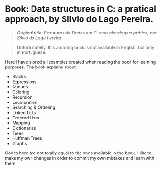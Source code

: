 # Book: Data structures in C: a pratical approach, by Silvio do Lago Pereira.

> _Original title: Estruturas de Dados em C: uma abordagem prática, por Silvio do Lago Pereira_

> Unfortunatelly, this amazing book is not available in English, but only in Portuguese.

Here I have stored all examples created when reading the book for learning purposes. The book explains about:
* Stacks
* Expressions
* Queues
* Coloring
* Recursion
* Enumeration
* Searching & Ordering
* Linked Lists
* Ordered Lists
* Mapping
* Dictionaries
* Trees
* Huffman Trees
* Graphs

Codes here are not totally equal to the ones available in the book. I like to make my own changes in order to commit my own mistakes and learn with them.
